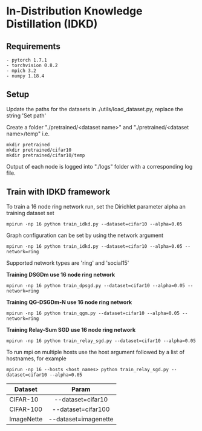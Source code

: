 # In-Distribution Knowledge Distillation (IDKD)

## Requirements
```
- pytorch 1.7.1
- torchvision 0.8.2
- mpich 3.2
- numpy 1.18.4
```

## Setup
Update the paths for the datasets in  ./utils/load_dataset.py, replace the string 'Set path'

Create a folder "./pretrained/\<dataset name\>" and "./pretrained/\<dataset name\>/temp"
i.e. 
```
mkdir pretrained
mkdir pretrained/cifar10
mkdir pretrained/cifar10/temp
```

Output of each node is logged into "./logs" folder with a corresponding log file.

## Train with IDKD framework 

To train a 16 node ring network run, set the Dirichlet parameter alpha an training dataset set
```
mpirun -np 16 python train_idkd.py --dataset=cifar10 --alpha=0.05
```

Graph configuration can be set by using the network argument
```
mpirun -np 16 python train_idkd.py --dataset=cifar10 --alpha=0.05 --network=ring
```

Supported network types are 'ring' and 'social15'

**Training DSGDm use 16 node ring network**

```
mpirun -np 16 python train_dpsgd.py --dataset=cifar10 --alpha=0.05 --network=ring
```

**Training QG-DSGDm-N use 16 node ring network**

```
mpirun -np 16 python train_qgm.py --dataset=cifar10 --alpha=0.05 --network=ring
```

**Training Relay-Sum SGD use 16 node ring network**
```
mpirun -np 16 python train_relay_sgd.py --dataset=cifar10 --alpha=0.05
```

To run mpi on multiple hosts use the host argument followed by a list of hostnames, for example
```
mpirun -np 16 --hosts <host_names> python train_relay_sgd.py --dataset=cifar10 --alpha=0.05
```

Dataset | Param |
------------- |:-------------:| 
CIFAR-10 | --dataset=cifar10 |
CIFAR-100 | --dataset=cifar100 |
ImageNette | --dataset=imagenette |
